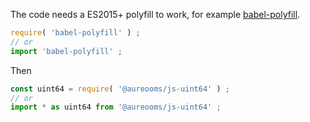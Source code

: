 The code needs a ES2015+ polyfill to work, for example
[babel-polyfill](https://babeljs.io/docs/usage/polyfill).
```js
require( 'babel-polyfill' ) ;
// or
import 'babel-polyfill' ;
```

Then
```js
const uint64 = require( '@aureooms/js-uint64' ) ;
// or
import * as uint64 from '@aureooms/js-uint64' ;
```
